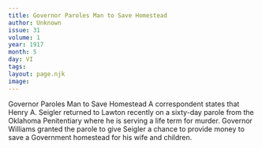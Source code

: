 ```yaml
---
title: Governor Paroles Man to Save Homestead
author: Unknown
issue: 31
volume: 1
year: 1917
month: 5
day: VI
tags:
layout: page.njk
image:
---
```

Governor Paroles Man to Save Homestead   A correspondent states that Henry A. Seigler returned to Lawton recently on a sixty-day parole from the Oklahoma Penitentiary where he is serving a life term for murder. Governor Williams granted the parole to give Seigler a chance to provide money to save a Government homestead for his wife and children.    


